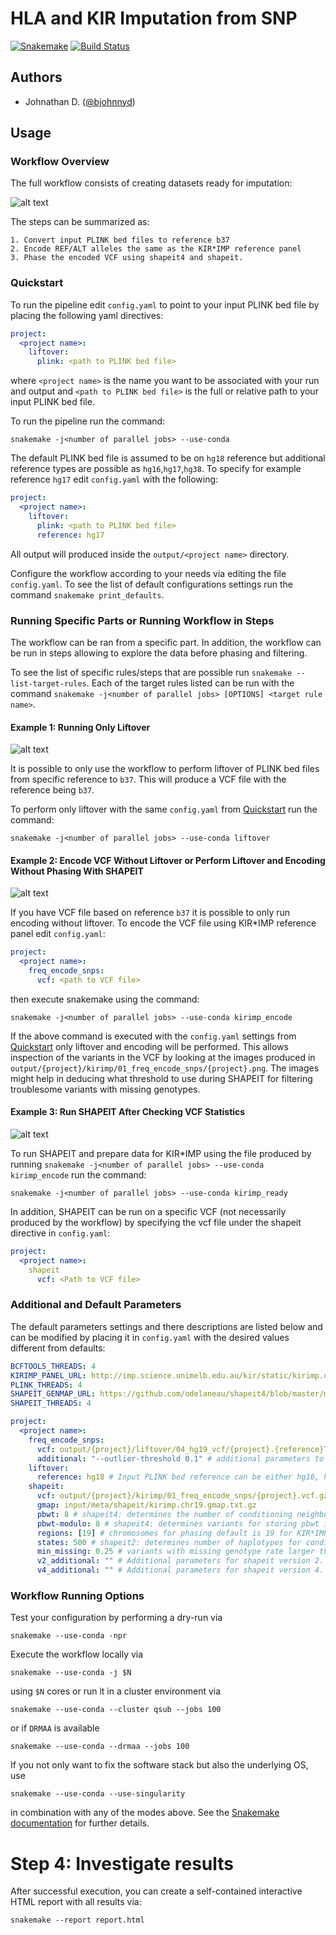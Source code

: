 # HLA and KIR Imputation from SNP

[![Snakemake](https://img.shields.io/badge/snakemake-≥5.6.0-brightgreen.svg)](https://snakemake.bitbucket.io)
[![Build Status](https://travis-ci.com/bjohnnyd/hla-kir-imputation.svg?token=HtTMf4MPanDvgoiT7zrD&branch=master)](https://travis-ci.com/bjohnnyd/hla-kir-imputation)

## Authors

* Johnathan D. ([@bjohnnyd](https://github.com/bjohnnyd))

## Usage

### Workflow Overview

The full workflow consists of creating datasets ready for imputation:

![alt text](docs/full_wokflow_dag.svg "Example Full Workflow")

The steps can be summarized as:

    1. Convert input PLINK bed files to reference b37
    2. Encode REF/ALT alleles the same as the KIR*IMP reference panel
    3. Phase the encoded VCF using shapeit4 and shapeit.

### Quickstart

To run the pipeline edit `config.yaml` to point to your input PLINK bed file by placing the following yaml directives:

```yaml
project:
  <project name>:
    liftover:
      plink: <path to PLINK bed file>
```

where `<project name>` is the name you want to be associated with your run and output and `<path to PLINK bed file>` is the full or relative path to your input PLINK bed file.

To run the pipeline run the command:

```{bash}
snakemake -j<number of parallel jobs> --use-conda 
```

The default PLINK bed file is assumed to be on `hg18` reference but additional reference types are possible as `hg16`,`hg17`,`hg38`. To specify for example reference `hg17` edit `config.yaml` with the following:

```yaml
project:
  <project name>:
    liftover:
      plink: <path to PLINK bed file>
      reference: hg17
```

All output will produced inside the `output/<project name>` directory.

Configure the workflow according to your needs via editing the file `config.yaml`. To see the list of default configurations settings run the command `snakemake print_defaults`.


### Running Specific Parts or Running Workflow in Steps

The workflow can be ran from a specific part. In addition, the workflow can be run in steps allowing to explore the data before phasing and filtering.

To see the list of specific rules/steps that are possible run `snakemake --list-target-rules`.  Each of the target rules listed can be run with the command `snakemake -j<number of parallel jobs> [OPTIONS] <target rule name>`.

#### Example 1: Running Only Liftover

![alt text](docs/liftover_wokflow_dag.svg "Example Liftover Workflow")

It is possible to only use the workflow to perform liftover of PLINK bed files from specific reference to `b37`. This will produce a VCF file with the reference being `b37`.

To perform only liftover with the same `config.yaml` from [Quickstart](#quickstart) run the command:

```{bash}
snakemake -j<number of parallel jobs> --use-conda liftover
```

#### Example 2: Encode VCF Without Liftover or Perform Liftover and Encoding Without Phasing With SHAPEIT

![alt text](docs/freq_encode_workflow_dag.svg "Example Frequency Encode VCF Workflow")

If you have VCF file based on reference `b37` it is possible to only run encoding without liftover. To encode the VCF file using KIR*IMP reference panel edit `config.yaml`:

```yaml
project:
  <project name>:
    freq_encode_snps:
      vcf: <path to VCF file>
```

then execute snakemake using the command:

```{bash}
snakemake -j<number of parallel jobs> --use-conda kirimp_encode
```

If the above command is executed with the `config.yaml` settings from [Quickstart](#quickstart) only liftover and encoding will be performed. This allows inspection of the variants in the VCF by looking at the images produced in `output/{project}/kirimp/01_freq_encode_snps/{project}.png`.  The images might help in deducing what threshold to use during SHAPEIT for filtering troublesome variants with missing genotypes.



#### Example 3: Run SHAPEIT After Checking VCF Statistics

![alt text](docs/shapeit_wokflow_dag.svg "Example Frequency Encode VCF Workflow")

To run SHAPEIT and prepare data for KIR*IMP using the file produced by running `snakemake -j<number of parallel jobs> --use-conda kirimp_encode` run the command:

```{bash}
snakemake -j<number of parallel jobs> --use-conda kirimp_ready
```

In addition, SHAPEIT can be run on a specific VCF (not necessarily produced by the workflow) by specifying the vcf file under the shapeit directive in `config.yaml`:

```yaml
project:
  <project name>:
    shapeit
      vcf: <Path to VCF file>
```

### Additional and Default Parameters

The default parameters settings and there descriptions are listed below and can be modified by placing it in `config.yaml` with the desired values different from defaults:

```yaml
BCFTOOLS_THREADS: 4
KIRIMP_PANEL_URL: http://imp.science.unimelb.edu.au/kir/static/kirimp.uk1.snp.info.csv
PLINK_THREADS: 4
SHAPEIT_GENMAP_URL: https://github.com/odelaneau/shapeit4/blob/master/maps/genetic_maps.b37.tar.gz?raw=true
SHAPEIT_THREADS: 4

project:
  <project name>:
    freq_encode_snps:
      vcf: output/{project}/liftover/04_hg19_vcf/{project}.{reference}ToHg19.vcf.gz
      additional: "--outlier-threshold 0.1" # additional parameters to be passed to the script in 'scripts/frequency_encode_snps.py'.
    liftover:
      reference: hg18 # Input PLINK bed reference can be either hg16, hg17, hg18 or hg38
    shapeit:
      vcf: output/{project}/kirimp/01_freq_encode_snps/{project}.vcf.gz
      gmap: input/meta/shapeit/kirimp.chr19.gmap.txt.gz
      pbwt: 8 # shapeit4: determines the number of conditioning neighbours, higher number should produce better accuracy but slower runtimes
      pbwt-modulo: 8 # shapeit4: determines variants for storing pbwt indexes
      regions: [19] # chromosomes for phasing default is 19 for KIR*IMP
      states: 500 # shapeit2: determines number of haplotypes for conditioning, higher number should produce better accuracy but slower runtimes
      min_missing: 0.25 # variants with missing genotype rate larger than this will be discarded before phasing with SHAPEIT. Inspect the image from kirimp_encode to determine threshold
      v2_additional: "" # Additional parameters for shapeit version 2.  Description of possible settings can be found at https://mathgen.stats.ox.ac.uk/genetics_software/shapeit/shapeit.html
      v4_additional: "" # Additional parameters for shapeit version 4.  Description of possible settings can be found at https://odelaneau.github.io/shapeit4/
```

### Workflow Running Options

Test your configuration by performing a dry-run via

    snakemake --use-conda -npr

Execute the workflow locally via

    snakemake --use-conda -j $N

using `$N` cores or run it in a cluster environment via

    snakemake --use-conda --cluster qsub --jobs 100

or if `DRMAA` is available

    snakemake --use-conda --drmaa --jobs 100

If you not only want to fix the software stack but also the underlying OS, use

    snakemake --use-conda --use-singularity

in combination with any of the modes above.
See the [Snakemake documentation](https://snakemake.readthedocs.io/en/stable/executable.html) for further details.

# Step 4: Investigate results

After successful execution, you can create a self-contained interactive HTML report with all results via:

    snakemake --report report.html
